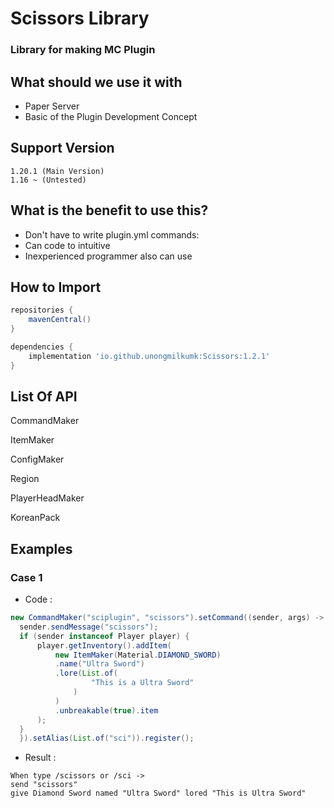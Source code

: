 # Scissors Library
### Library for making MC Plugin

## What should we use it with
- Paper Server
- Basic of the Plugin Development Concept

## Support Version
```
1.20.1 (Main Version)
1.16 ~ (Untested)
``` 

## What is the benefit to use this?
- Don't have to write plugin.yml commands:
- Can code to intuitive
- Inexperienced programmer also can use


## How to Import
```gradle 
repositories {
    mavenCentral()
}

dependencies {
    implementation 'io.github.unongmilkumk:Scissors:1.2.1'
}
```

## List Of API

CommandMaker

ItemMaker

ConfigMaker

Region

PlayerHeadMaker

KoreanPack


## Examples

### Case 1
- Code : 
```java 
new CommandMaker("sciplugin", "scissors").setCommand((sender, args) -> {
  sender.sendMessage("scissors");
  if (sender instanceof Player player) {
      player.getInventory().addItem(
          new ItemMaker(Material.DIAMOND_SWORD)
          .name("Ultra Sword")
          .lore(List.of(
                  "This is a Ultra Sword"
              )
          )
          .unbreakable(true).item
      );
  }
  }).setAlias(List.of("sci")).register();
```
- Result : 
``` 
When type /scissors or /sci -> 
send "scissors"
give Diamond Sword named "Ultra Sword" lored "This is Ultra Sword"
```